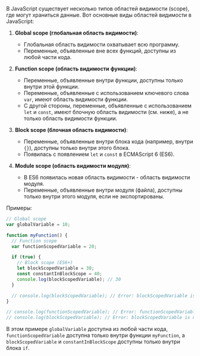 В JavaScript существует несколько типов областей видимости (scope), где могут храниться данные. Вот основные виды областей видимости в JavaScript:

1. **Global scope (глобальная область видимости)**:
   - Глобальная область видимости охватывает всю программу.
   - Переменные, объявленные вне всех функций, доступны из любой части кода.

2. **Function scope (область видимости функции)**:
   - Переменные, объявленные внутри функции, доступны только внутри этой функции.
   - Переменные, объявленные с использованием ключевого слова `var`, имеют область видимости функции.
   - С другой стороны, переменные, объявленные с использованием `let` и `const`, имеют блочную область видимости (см. ниже), а не только область видимости функции.

3. **Block scope (блочная область видимости)**:
   - Переменные, объявленные внутри блока кода (например, внутри `{}`), доступны только внутри этого блока.
   - Появилась с появлением `let` и `const` в ECMAScript 6 (ES6).

4. **Module scope (область видимости модуля)**:
   - В ES6 появилась новая область видимости - область видимости модуля.
   - Переменные, объявленные внутри модуля (файла), доступны только внутри этого модуля, если не экспортированы.

Примеры:

```javascript
// Global scope
var globalVariable = 10;

function myFunction() {
  // Function scope
  var functionScopedVariable = 20;

  if (true) {
    // Block scope (ES6+)
    let blockScopedVariable = 30;
    const constantInBlockScope = 40;
    console.log(blockScopedVariable); // 30
  }

  // console.log(blockScopedVariable); // Error: blockScopedVariable is not defined
}

// console.log(functionScopedVariable); // Error: functionScopedVariable is not defined
// console.log(blockScopedVariable); // Error: blockScopedVariable is not defined
```

В этом примере `globalVariable` доступна из любой части кода, `functionScopedVariable` доступна только внутри функции `myFunction`, а `blockScopedVariable` и `constantInBlockScope` доступны только внутри блока `if`.